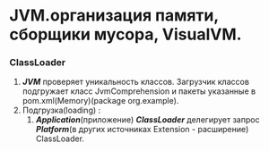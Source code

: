 # JVM.организация памяти, сборщики мусора, VisualVM.
### ClassLoader
1. ***JVM*** проверяет уникальность классов. Загрузчик классов подгружает класс JvmComprehension и пакеты указанные в pom.xml(Memory)(package org.example).
2. Подгрузка(loading) :
   1. ***Application***(приложение) ***ClassLoader*** делегирует запрос ***Platform***(в других источниках Extension - расширение) ClassLoader.